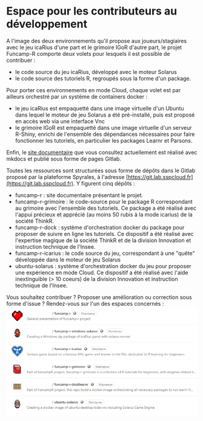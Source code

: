 # Espace pour les contributeurs au développement

A l'image des deux environnements qu'il propose aux joueurs/stagiaires avec le jeu icaRius d'une part et le grimoire IGoR d'autre part, le projet Funcamp-R comporte deux volets pour lesquels il est possible de contribuer :

- le code source du jeu icaRius, développé avec le moteur Solarus
- le code source des tutoriels R, regroupés sous la forme d'un package.

Pour porter ces environnements en mode Cloud, chaque volet est par ailleurs orchestré par un système de containers docker : 

- le jeu icaRius est empaquetté dans une image virtuelle d'un Ubuntu dans lequel le moteur de jeu Solarus a été pré-installé, puis est proposé en accès web via une interface Vnc
- le grimoire IGoR est empaquetté dans une image virtuelle d'un serveur R-Shiny, enrichi de l'ensemble des dépendances nécessaires pour faire fonctionner les tutoriels, en particulier les packages Learnr et Parsons.

Enfin, le [site documentaire](http://lxwgkb.pages.lab.sspcloud.fr/funcamp-r) que vous consultez actuellement est réalisé avec mkdocs et publié sous forme de pages Gitlab. 

Toutes les ressources sont structurées sous forme de dépôts dans le Gitlab proposé par la plateforme Spyrales, à l'adresse [https://git.lab.sspcloud.fr](https://git.lab.sspcloud.fr). Y figurent cinq dépôts :

- funcamp-r : site documentaire présentant le projet. 
- funcamp-r-grimoire : le code-source pour le package R correspondant au grimoire avec l'ensemble des tutoriels. Ce package a été réalisé avec l'appui précieux et apprécié (au moins 50 rubis à la mode icarius) de la société ThinkR.
- funcamp-r-dock : système d'orchestration docker du package pour proposer de suivre en ligne les tutoriels. Ce dispositif a été réalisé avec l'expertise magique de la société ThinkR et de la division Innovation et instruction technique de l'Insee.
- funcamp-r-icarius : le code source du jeu, correspondant à une "quête" développée dans le moteur de jeu Solarus
- ubuntu-solarus : système d'orchestration docker du jeu pour proposer une expérience en mode Cloud. Ce dispositif a été réalisé avec l'aide inextinguible (> 10 coeurs) de la division Innovation et instruction technique de l'Insee.

Vous souhaitez contribuer ? Proposer une amélioration ou correction sous forme d'issue ? Rendez-vous sur l'un des espaces concernés : 
![image funcamp](../images/repos.png)


